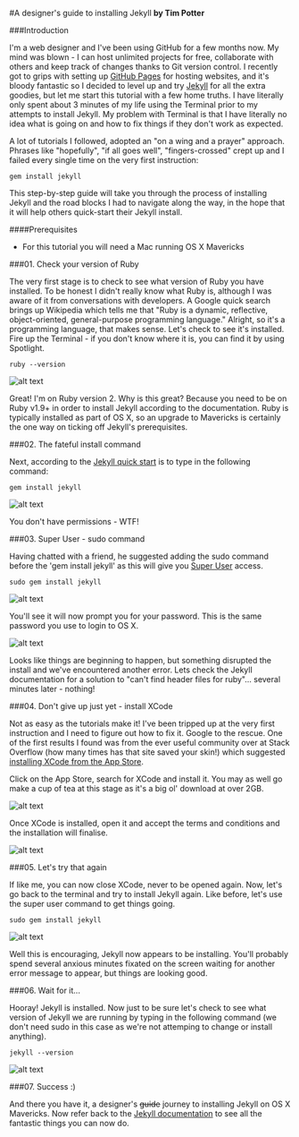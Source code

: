 #A designer's guide to installing Jekyll
__by Tim Potter__


###Introduction

I'm a web designer and I've been using GitHub for a few months now. My mind was blown - I can host unlimited projects for free, collaborate with others and keep track of changes thanks to Git version control. I recently got to grips with setting up [GitHub Pages](https://pages.github.com/) for hosting websites, and it's bloody fantastic so I decided to level up and try [Jekyll](http://jekyllrb.com/) for all the extra goodies, but let me start this tutorial with a few home truths. I have literally only spent about 3 minutes of my life using the Terminal prior to my attempts to install Jekyll. My problem with Terminal is that I have literally no idea what is going on and how to fix things if they don't work as expected. 

A lot of tutorials I followed, adopted an "on a wing and a prayer" approach. Phrases like "hopefully", "if all goes well", "fingers-crossed" crept up and I failed every single time on the very first instruction:

	gem install jekyll

This step-by-step guide will take you through the process of installing Jekyll and the road blocks I had to navigate along the way, in the hope that it will help others quick-start their Jekyll install.

####Prerequisites 

+ For this tutorial you will need a Mac running OS X Mavericks


###01. Check your version of Ruby

The very first stage is to check to see what version of Ruby you have installed. To be honest I didn't really know what Ruby is, although I was aware of it from conversations with developers. A Google quick search brings up Wikipedia which tells me that "Ruby is a dynamic, reflective, object-oriented, general-purpose programming language." Alright, so it's a programming language, that makes sense. Let's check to see it's installed. Fire up the Terminal - if you don't know where it is, you can find it by using Spotlight.

	ruby --version

![alt text](images/1-check-ruby.png "Check your version of Ruby")

Great! I'm on Ruby version 2. Why is this great? Because you need to be on Ruby v1.9+ in order to install Jekyll according to the documentation. Ruby is typically installed as part of OS X, so an upgrade to Mavericks is certainly the one way on ticking off Jekyll's prerequisites.


###02. The fateful install command

Next, according to the [Jekyll quick start](http://jekyllrb.com/docs/quickstart/) is to type in the following command:

	gem install jekyll

![alt text](images/3-no-write-permissions.png "No Write Permissions - WTF!")

You don't have permissions - WTF! 


###03. Super User - sudo command

Having chatted with a friend, he suggested adding the sudo command before the 'gem install jekyll' as this will give you [Super User](http://wiki.answers.com/Q/What_does_sudo_mean_in_Linux) access. 

	sudo gem install jekyll

![alt text](images/4-sudo-gem-install-jekyll.png "Sudo")

You'll see it will now prompt you for your password. This is the same password you use to login to OS X.

![alt text](images/5-cant-find-header-files-error.png "Can't find header files")


Looks like things are beginning to happen, but something disrupted the install and we've encountered another error. Lets check the Jekyll documentation for a solution to "can't find header files for ruby"... several minutes later - nothing!

###04. Don't give up just yet - install XCode

Not as easy as the tutorials make it! I've been tripped up at the very first instruction and I need to figure out how to fix it. Google to the rescue. One of the first results I found was from the ever useful community over at Stack Overflow (how many times has that site saved your skin!) which suggested [installing XCode from the App Store](http://stackoverflow.com/questions/10725767/error-installing-jekyll-native-extension-build).

Click on the App Store, search for XCode and install it. You may as well go make a cup of tea at this stage as it's a big ol' download at over 2GB.

![alt text](images/6-install-xcode.png "Install XCode")

Once XCode is installed, open it and accept the terms and conditions and the installation will finalise.

![alt text](images/7-accept-terms.png "Accept Terms")

###05. Let's try that again

If like me, you can now close XCode, never to be opened again. Now, let's go back to the terminal and try to install Jekyll again. Like before, let's use the super user command to get things going.

	sudo gem install jekyll

![alt text](images/8-Jekyll-installing.png "Looking Good")

Well this is encouraging, Jekyll now appears to be installing. You'll probably spend several anxious minutes fixated on the screen waiting for another error message to appear, but things are looking good.

###06. Wait for it...

Hooray! Jekyll is installed. Now just to be sure let's check to see what version of Jekyll we are running by typing in the following command (we don't need sudo in this case as we're not attemping to change or install anything).

	jekyll --version


![alt text](images/9-check-jekyll-version.png "Check Jekyll Version")

###07. Success :)

And there you have it, a designer's ~~guide~~ journey to installing Jekyll on OS X Mavericks. Now refer back to the [Jekyll documentation](http://jekyllrb.com/) to see all the fantastic things you can now do.

